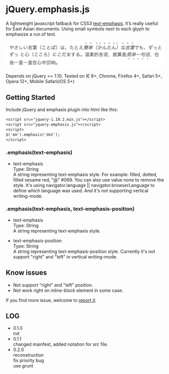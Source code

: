 jQuery.emphasis.js
===============

A lightweight javascript fallback for CSS3 [text-emphasis](http://www.w3.org/TR/css-text-decor-3/#emphasis-marks). It’s really useful for East Asian documents. Using small symbols next to each glyph to emphasize a run of text.

![demo](./assets/demo.png)

Depends on jQuery >= 1.10. Tested on IE 8+, Chrome, Firefox 4+, Safari 5+, Opera 12+, Mobile Safari(iOS 5+)

Getting Started
---
Include jQuery and emphasis plugin into html like this:

    <script src="jquery-1.10.2.min.js"></script>
    <script src="jquery.emphasis.js"></script>
    <script>
    $('em').emphasis('dot');
    </script>
    
### .emphasis(text-emphasis)

* text-emphasis<br/>Type: String<br/>A string representing text-emphasis style. For example: filled, dotted, filled sesame red, "@" #069. You can also use value none to remove the style. It's using navigator.language || navigator.browserLanguage to define which language was used. And it's not supporting vertical writing-mode.

### .emphasis(text-emphasis, text-emphasis-position)

* text-emphasis<br/>Type: String<br/>A string representing text-emphasis style.

* text-emphasis-position<br/>Type: String<br/>A string representing text-emphasis-position style. Currently it's not support "right" and "left" in vertical writing-mode.

Know issues
---

* Not support "right" and "left" position.
* Not work right on inline-block element in some case.

If you find more issue, welcome to [report it](https://github.com/zmmbreeze/jquery.emphasis/issues).

LOG
---

* 0.1.0<br/>init
* 0.1.1<br/>changed mainfest, added notation for src file.
* 0.2.0<br/>reconstruction
<br/>fix priority bug
<br/>use grunt
